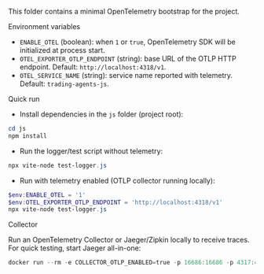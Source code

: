 This folder contains a minimal OpenTelemetry bootstrap for the project.

Environment variables

- `ENABLE_OTEL` (boolean): when `1` or `true`, OpenTelemetry SDK will be initialized at process start.
- `OTEL_EXPORTER_OTLP_ENDPOINT` (string): base URL of the OTLP HTTP endpoint. Default: `http://localhost:4318/v1`.
- `OTEL_SERVICE_NAME` (string): service name reported with telemetry. Default: `trading-agents-js`.

Quick run

- Install dependencies in the `js` folder (project root):

```powershell
cd js
npm install
```

- Run the logger/test script without telemetry:

```powershell
npx vite-node test-logger.js
```

- Run with telemetry enabled (OTLP collector running locally):

```powershell
$env:ENABLE_OTEL = '1'
$env:OTEL_EXPORTER_OTLP_ENDPOINT = 'http://localhost:4318/v1'
npx vite-node test-logger.js
```

Collector

Run an OpenTelemetry Collector or Jaeger/Zipkin locally to receive traces. For quick testing, start Jaeger all-in-one:

```powershell
docker run --rm -e COLLECTOR_OTLP_ENABLED=true -p 16686:16686 -p 4317:4317 jaegertracing/all-in-one:latest
```
